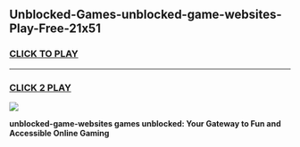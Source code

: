 
## Unblocked-Games-unblocked-game-websites-Play-Free-21x51
<h3>
<a href="https://premium76.site?title=unblocked-game-websites&ref=20M">CLICK TO PLAY</a></h3>
<hr>

<h3>
<a href="https://premium76.site?title=unblocked-game-websites&ref=20M">CLICK 2 PLAY</a>
  
</h3>

<a href="https://premium76.site?title=unblocked-game-websites&ref=19M"><img src="https://clearcache.store/games.png"></a>


**unblocked-game-websites games unblocked: Your Gateway to Fun and Accessible Online Gaming**
